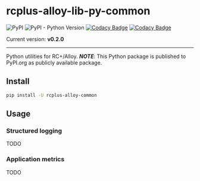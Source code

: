 # rcplus-alloy-lib-py-common

![PyPI](https://img.shields.io/pypi/v/rcplus-alloy-common)
![PyPI - Python Version](https://img.shields.io/pypi/pyversions/rcplus-alloy-common)
[![Codacy Badge](https://app.codacy.com/project/badge/Grade/c215bf6e2fbc4c9fb8230b7c7d237686)](https://www.codacy.com?utm_source=github.com&amp;utm_medium=referral&amp;utm_content=ringier-data/rcplus-alloy-lib-py-common&amp;utm_campaign=Badge_Grade)
[![Codacy Badge](https://app.codacy.com/project/badge/Coverage/c215bf6e2fbc4c9fb8230b7c7d237686)](https://www.codacy.com?utm_source=github.com&amp;utm_medium=referral&amp;utm_content=ringier-data/rcplus-alloy-lib-py-common&amp;utm_campaign=Badge_Coverage)

Current version: **v0.2.0**

---

Python utilities for RC+/Alloy. _**NOTE**_: This Python package is published to PyPI.org as publicly available package.

## Install

```bash
pip install -U rcplus-alloy-common
```

## Usage

### Structured logging

TODO

### Application metrics

TODO
